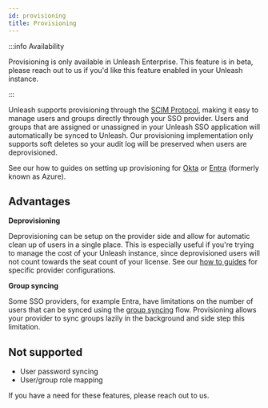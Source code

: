 ```yaml
---
id: provisioning
title: Provisioning
---
```


:::info Availability

Provisioning is only available in Unleash Enterprise. This feature is in beta, please reach out to us if you'd like this feature enabled in your Unleash instance.

:::

Unleash supports provisioning through the [SCIM Protocol](https://scim.cloud/), making it easy to manage users and groups directly through your SSO provider. Users and groups that are assigned or unassigned in your Unleash SSO application will automatically be synced to Unleash. Our provisioning implementation only supports soft deletes so your audit log will be preserved when users are deprovisioned.

See our how to guides on setting up provisioning for [Okta](../how-to/how-to-setup-provisioning-with-okta.md) or [Entra](../how-to/how-to-setup-provisioning-with-entra.md) (formerly known as Azure).

## Advantages

**Deprovisioning**

Deprovisioning can be setup on the provider side and allow for automatic clean up of users in a single place. This is especially useful if you're trying to manage the cost of your Unleash instance, since deprovisioned users will not count towards the seat count of your license. See our [how to guides](../how-to/provisioning) for specific provider configurations.

**Group syncing**

Some SSO providers, for example Entra, have limitations on the number of users that can be synced using the [group syncing](../how-to/how-to-set-up-group-sso-sync) flow. Provisioning allows your provider to sync groups lazily in the background and side step this limitation.

## Not supported

- User password syncing
- User/group role mapping

If you have a need for these features, please reach out to us.